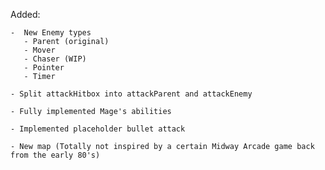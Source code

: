 Added:

    -  New Enemy types
       - Parent (original)
       - Mover
       - Chaser (WIP)
       - Pointer
       - Timer
       
    - Split attackHitbox into attackParent and attackEnemy
    
    - Fully implemented Mage's abilities
    
    - Implemented placeholder bullet attack
    
    - New map (Totally not inspired by a certain Midway Arcade game back from the early 80's)
